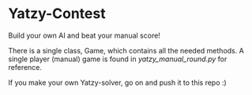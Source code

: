 # Yatzy-Contest
Build your own AI and beat your manual score!

There is a single class, Game, which contains all the needed methods. A single player (manual) game is found in _yatzy\_manual\_round.py_ for reference.

If you make your own Yatzy-solver, go on and push it to this repo :)
